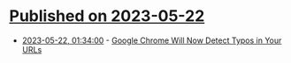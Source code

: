 # [Published on 2023-05-22](index.md)

* [2023-05-22, 01:34:00](https://tech.slashdot.org/story/23/05/22/0035232/google-chrome-will-now-detect-typos-in-your-urls?utm_source=rss1.0mainlinkanon&utm_medium=feed) - [Google Chrome Will Now Detect Typos in Your URLs](https://tech.slashdot.org/story/23/05/22/0035232/google-chrome-will-now-detect-typos-in-your-urls?utm_source=rss1.0mainlinkanon&utm_medium=feed)

